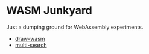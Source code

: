 # WASM Junkyard

Just a dumping ground for WebAssembly experiments.

- [draw-wasm](./draw-wasm)
- [multi-search](./multi-search)
